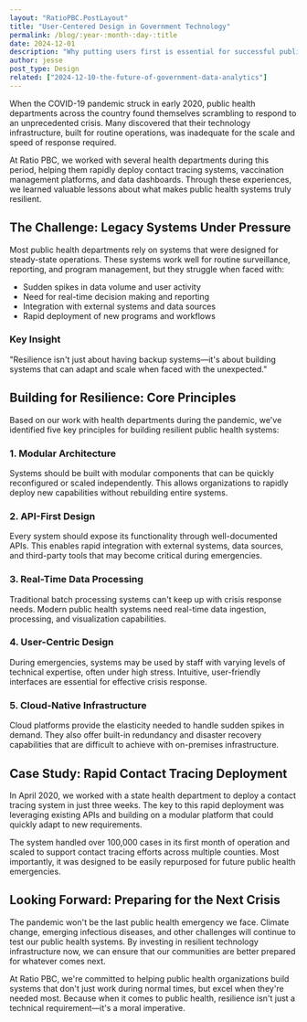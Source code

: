 ```yaml
---
layout: "RatioPBC.PostLayout"
title: "User-Centered Design in Government Technology"
permalink: /blog/:year-:month-:day-:title
date: 2024-12-01
description: "Why putting users first is essential for successful public sector technology projects."
author: jesse
post_type: Design
related: ["2024-12-10-the-future-of-government-data-analytics"]
---
```


When the COVID-19 pandemic struck in early 2020, public health departments across the country found themselves scrambling to respond to an unprecedented crisis. Many discovered that their technology infrastructure, built for routine operations, was inadequate for the scale and speed of response required.

At Ratio PBC, we worked with several health departments during this period, helping them rapidly deploy contact tracing systems, vaccination management platforms, and data dashboards. Through these experiences, we learned valuable lessons about what makes public health systems truly resilient.

## The Challenge: Legacy Systems Under Pressure

Most public health departments rely on systems that were designed for steady-state operations. These systems work well for routine surveillance, reporting, and program management, but they struggle when faced with:


- Sudden spikes in data volume and user activity
- Need for real-time decision making and reporting
- Integration with external systems and data sources
- Rapid deployment of new programs and workflows

<div class="bg-cream p-6 rounded-lg my-8">
    <h3 class="text-xl font-semibold text-ink mb-3">Key Insight</h3>
    <p class="text-dark-gray">
        "Resilience isn't just about having backup systems—it's about building systems that can adapt and scale when faced with the unexpected."
    </p>
</div>

## Building for Resilience: Core Principles

Based on our work with health departments during the pandemic, we've identified five key principles for building resilient public health systems:

### 1. Modular Architecture

Systems should be built with modular components that can be quickly reconfigured or scaled independently. This allows organizations to rapidly deploy new capabilities without rebuilding entire systems.

### 2. API-First Design

Every system should expose its functionality through well-documented APIs. This enables rapid integration with external systems, data sources, and third-party tools that may become critical during emergencies.

### 3. Real-Time Data Processing

Traditional batch processing systems can't keep up with crisis response needs. Modern public health systems need real-time data ingestion, processing, and visualization capabilities.

### 4. User-Centric Design

During emergencies, systems may be used by staff with varying levels of technical expertise, often under high stress. Intuitive, user-friendly interfaces are essential for effective crisis response.

### 5. Cloud-Native Infrastructure

Cloud platforms provide the elasticity needed to handle sudden spikes in demand. They also offer built-in redundancy and disaster recovery capabilities that are difficult to achieve with on-premises infrastructure.

## Case Study: Rapid Contact Tracing Deployment

In April 2020, we worked with a state health department to deploy a contact tracing system in just three weeks. The key to this rapid deployment was leveraging existing APIs and building on a modular platform that could quickly adapt to new requirements.

The system handled over 100,000 cases in its first month of operation and scaled to support contact tracing efforts across multiple counties. Most importantly, it was designed to be easily repurposed for future public health emergencies.

## Looking Forward: Preparing for the Next Crisis


The pandemic won't be the last public health emergency we face. Climate change, emerging infectious diseases, and other challenges will continue to test our public health systems. By investing in resilient technology infrastructure now, we can ensure that our communities are better prepared for whatever comes next.

At Ratio PBC, we're committed to helping public health organizations build systems that don't just work during normal times, but excel when they're needed most. Because when it comes to public health, resilience isn't just a technical requirement—it's a moral imperative.
